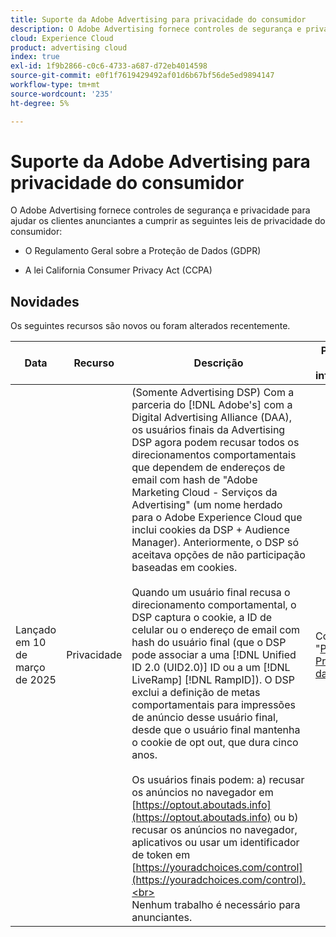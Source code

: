 ```yaml
---
title: Suporte da Adobe Advertising para privacidade do consumidor
description: O Adobe Advertising fornece controles de segurança e privacidade para ajudar os clientes anunciantes a cumprir as leis de privacidade do consumidor.
cloud: Experience Cloud
product: advertising cloud
index: true
exl-id: 1f9b2866-c0c6-4733-a687-d72eb4014598
source-git-commit: e0f1f7619429492af01d6b67bf56de5ed9894147
workflow-type: tm+mt
source-wordcount: '235'
ht-degree: 5%

---
```


# Suporte da Adobe Advertising para privacidade do consumidor

O Adobe Advertising fornece controles de segurança e privacidade para ajudar os clientes anunciantes a cumprir as seguintes leis de privacidade do consumidor:

* O Regulamento Geral sobre a Proteção de Dados (GDPR)

* A lei California Consumer Privacy Act (CCPA)

## Novidades

Os seguintes recursos são novos ou foram alterados recentemente.

| Data | Recurso | Descrição | Para obter mais informações |
| ---- | ------- | ----------- | -------------------- |
| Lançado em 10 de março de 2025 | Privacidade | (Somente Advertising DSP) Com a parceria do [!DNL Adobe's] com a Digital Advertising Alliance (DAA), os usuários finais da Advertising DSP agora podem recusar todos os direcionamentos comportamentais que dependem de endereços de email com hash de &quot;Adobe Marketing Cloud - Serviços da Advertising&quot; (um nome herdado para o Adobe Experience Cloud que inclui cookies da DSP + Audience Manager). Anteriormente, o DSP só aceitava opções de não participação baseadas em cookies.<br><br>Quando um usuário final recusa o direcionamento comportamental, o DSP captura o cookie, a ID de celular ou o endereço de email com hash do usuário final (que o DSP pode associar a uma [!DNL Unified ID 2.0 (UID2.0)] ID ou a um [!DNL LiveRamp] [!DNL RampID]). O DSP exclui a definição de metas comportamentais para impressões de anúncio desse usuário final, desde que o usuário final mantenha o cookie de opt out, que dura cinco anos.<br><br>Os usuários finais podem: a\) recusar os anúncios no navegador em [https://optout.aboutads.info](https://optout.aboutads.info) ou b\) recusar os anúncios no navegador, aplicativos ou usar um identificador de token em [https://youradchoices.com/control](https://youradchoices.com/control).<br><br>Nenhum trabalho é necessário para anunciantes. | Consulte &quot;[Política de Privacidade da Adobe](https://www.adobe.com/privacy/policy.html)&quot;. |
